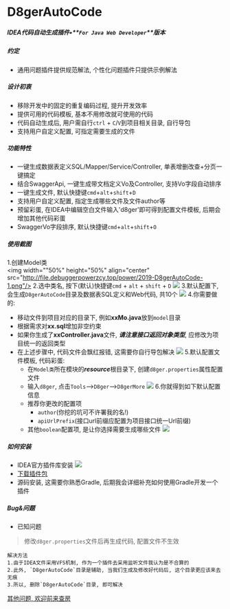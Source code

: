 # D8gerAutoCode
##### IDEA代码自动生成插件•**`For Java Web Developer`**版本

##### 约定
- 通用问题插件提供规范解法, 个性化问题插件只提供示例解法

##### 设计初衷
- 移除开发中的固定的重复编码过程, 提升开发效率
- 提供可用的代码模板, 基本不用修改就可使用的代码
- 代码自动生成后, 用户需自行`ctrl` + `C`/`V`到项目相关目录, 自行导包
- 支持用户自定义配置, 可指定需要生成的文件


##### 功能特性
- 一键生成数据表定义SQL/Mapper/Service/Controller, 单表增删改查+分页一键搞定
- 结合SwaggerApi, 一键生成带文档定义Vo及Controller, 支持Vo字段自动排序
- 一键生成文件, 默认快捷键`cmd`+`alt`+`shift`+`D`
- 支持用户自定义配置, 指定生成哪些文件及文件author等
- 预留彩蛋, 在IDEA中编辑空白文件输入'd8ger'即可得到配置文件模板, 后期会增加其他代码彩蛋
- SwaggerVo字段排序, 默认快捷键`cmd`+`alt`+`shift`+`O`


##### 使用截图
1.创建Model类  
<img width=""50%" height="50%" align="center" src="http://file.debuggerpowerzcy.top/power/2019-D8gerAutoCode-1.png"/>
2.选中类名, 按下(默认)快捷键`cmd` + `alt` + `shift` + `D`
![](http://file.debuggerpowerzcy.top/power/2019-D8gerAutoCode-2.png)
3.默认配置下, 会生成`D8gerAutoCode`目录及数据表SQL定义和Web代码, 共10个
![](http://file.debuggerpowerzcy.top/power/2019-D8gerAutoCode-3.png)
4.你需要做的:
- 移动文件到项目对应的目录下, 例如**xxMo.java**放到`model`目录
- 根据需求对**xx.sql**增加非空约束
- 如果你生成了**xxController.java**文件, ***请注意接口返回对象类型***, 应修改为项目统一的返回类型
- 在上述步骤中, 代码文件会飘红报错, 这需要你自行导包解决
![](http://file.debuggerpowerzcy.top/power/2019-D8gerAutoCode-4.png)
5.默认配置文件模板, 代码彩蛋: 
    - 在`Model类`所在模块的***resource***根目录下, 创建`d8ger.properties`属性配置文件
    - 输入`d8ger`, 点击`Tools`-->`D8ger`-->`D8gerMore`
![](http://file.debuggerpowerzcy.top/power/2019-D8gerAutoCode-5.png)
6.你就得到如下默认配置信息
    - 推荐你更改的配置项
        - `author`(你挖的坑可不许署我的名!)
        - `apiUrlPrefix`(接口url前缀应配置为项目接口统一Url前缀)
    - 其他`boolean`配置项, 是让你选择需要生成哪些文件
![](http://file.debuggerpowerzcy.top/power/2019-D8gerAutoCode-6.png)

##### 如何安装
- IDEA官方插件库安装
![](http://file.debuggerpowerzcy.top/power/2019-D8gerAutoCodeIDEA.jpeg)
- [下载插件包](http://file.debuggerpowerzcy.top/power/D8gerAutoCode-1.22.zip)
- 源码安装, 这需要你熟悉Gradle, 后期我会详细补充如何使用Gradle开发一个插件

##### Bug&问题
- 已知问题
>修改`d8ger.properties`文件后再生成代码, 配置文件不生效
```text
解决方法
1.由于IDEA文件采用VFS机制, 作为一个插件去采用监听文件我认为是不合算的
2.此外, `D8gerAutoCode`目录是辅助, 当我们生成及修改好代码后, 这个目录更应该来去无痕
3.所以, 删除`D8gerAutoCode`目录, 即可解决
```

[其他问题, 欢迎前来查房](https://github.com/caofanCPU/D8gerAutoCode/issues)

